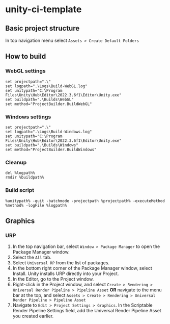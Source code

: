 # unity-ci-template

## Basic project structure
In top navigation menu select `Assets > Create Default Folders`

## How to build

### WebGL settings

```
set projectpath=".\"
set logpath=".\Logs\Build-WebGL.log"
set unitypath="C:\Program Files\Unity\Hub\Editor\2022.3.6f1\Editor\Unity.exe"
set buildpath=".\Builds\WebGL"
set method="ProjectBuilder.BuildWebGL"
```

### Windows settings

```
set projectpath=".\"
set logpath=".\Logs\Build-Windows.log"
set unitypath="C:\Program Files\Unity\Hub\Editor\2022.3.6f1\Editor\Unity.exe"
set buildpath=".\Builds\Windows"
set method="ProjectBuilder.BuildWindows"
```

### Cleanup

```
del %logpath%
rmdir %buildpath%
```

### Build script

```
%unitypath% -quit -batchmode -projectpath %projectpath% -executeMethod %method% -logFile %logpath%
```

## Graphics

### URP

1. In the top navigation bar, select `Window > Package Manager` to open the Package Manager window.
2. Select the `All` tab.
3. Select `Universal RP` from the list of packages.
4. In the bottom right corner of the Package Manager window, select Install. Unity installs URP directly into your Project.
5. In the Editor, go to the Project window.
6. Right-click in the Project window, and select `Create > Rendering > Universal Render Pipeline > Pipeline Asset`
**OR** navigate to the menu bar at the top, and select `Assets > Create > Rendering > Universal Render Pipeline > Pipeline Asset`
7. Navigate to `Edit > Project Settings > Graphics`.
In the Scriptable Render Pipeline Settings field, add the Universal Render Pipeline Asset you created earlier.

